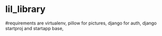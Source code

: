 # lil_library
#requirements are virtualenv, pillow for pictures, django for auth, 
django startproj and startapp base,
